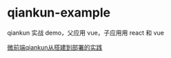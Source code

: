 # qiankun-example

qiankun 实战 demo，父应用 vue，子应用用 react 和 vue

[微前端qiankun从搭建到部署的实践](https://juejin.im/post/6875462470593904653)
